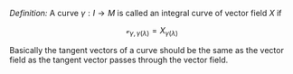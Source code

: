 *Definition:* A curve $\gamma: I\rightarrow M$ is called an integral curve of vector field $X$ if 

$$
\mathcal{v}_{\gamma,\gamma(\lambda)} = X_{\gamma(\lambda)}
$$

Basically the tangent vectors of a curve should be the same as the vector field as the tangent vector passes through the vector field.